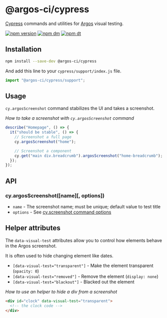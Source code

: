 # @argos-ci/cypress

[Cypress](https://cypress.io) commands and utilities for [Argos](https://argos-ci.com) visual testing.

[![npm version](https://img.shields.io/npm/v/@argos-ci/cypress.svg)](https://www.npmjs.com/package/@argos-ci/cypress)
[![npm dm](https://img.shields.io/npm/dm/@argos-ci/cypress.svg)](https://www.npmjs.com/package/@argos-ci/cypress)
[![npm dt](https://img.shields.io/npm/dt/@argos-ci/cypress.svg)](https://www.npmjs.com/package/@argos-ci/cypress)

## Installation

```sh
npm install --save-dev @argos-ci/cypress
```

And add this line to your `cypress/support/index.js` file.

```js
import "@argos-ci/cypress/support";
```

## Usage

`cy.argosScreenshot` command stabilizes the UI and takes a screenshot.

_How to take a screenshot with `cy.argosScreenshot` command_

```js
describe("Homepage", () => {
  it("should be stable", () => {
    // Screenshot a full page
    cy.argosScreenshot("home");

    // Screenshot a component
    cy.get("main div.breadcrumb").argosScreenshot("home-breadcrumb");
  });
});
```

## API

### cy.argosScreenshot([name][, options])

- `name` - The screenshot name; must be unique; default value to test title
- `options` - See [cy.screenshot command options](https://docs.cypress.io/api/commands/screenshot)

## Helper attributes

The `data-visual-test` attributes allow you to control how elements behave in the Argos screenshot.

It is often used to hide changing element like dates.

- `[data-visual-test="transparent"]` - Make the element transparent (`opacity: 0`)
- `[data-visual-test="removed"]` - Remove the element (`display: none`)
- `[data-visual-test="blackout"]` - Blacked out the element

_How to use an helper to hide a div from a screenshot_

```html
<div id="clock" data-visual-test="transparent">
  <!-- the clock code -->
</div>
```
